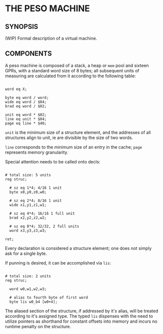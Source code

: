 # THE PESO MACHINE

## SYNOPSIS

(WIP) Formal description of a virtual machine.

## COMPONENTS

A peso machine is composed of a stack, a heap or `mem` pool and sixteen GPRs, with a standard word size of 8 bytes; all subsequent units of measuring are calculated from it according to the following table:

```$

word eq X;

byte eq word / word;
wide eq word / $04;
brad eq word / $02;

unit eq word * $02;
line eq unit * $04;
page eq line * $40;

```

`unit` is the minimum size of a structure element, and the addresses of all structures align to unit, ie are divisible by the size of two words.

`line` corresponds to the minimum size of an entry in the cache; `page` represents memory granularity.

Special attention needs to be called onto decls:

```$

# total size: 5 units
reg struc;

  # sz eq 1*4; 4/16 1 unit
  byte x0,y0,z0,w0;

  # sz eq 2*4; 8/16 1 unit
  wide x1,y1,z1,w1;

  # sz eq 4*4; 16/16 1 full unit
  brad x2,y2,z2,w2;

  # sz eq 8*4; 32/32, 2 full units
  word x3,y3,z3,w3;

ret;

```

Every declaration is considered a structure element; one does not simply ask for a single byte.

If punning is desired, it can be accomplished via `lis`:

```$

# total size: 2 units
reg struc;

  word w0,w1,w2,w3;

  # alias to fourth byte of first word
  byte lis w0_b4 [w0+4];

```

The aliased section of the structure, if addressed by it's alias, will be treated according to it's assigned type. The typed `lis` dispenses with the need to utilize pointers as shorthand for constant offsets into memory and incurs no runtime penalty on the structure.

